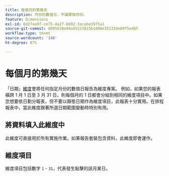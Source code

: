 ```yaml
---
title: 每個月的第幾天
description: 月份的數值日，不論哪個月份。
feature: Dimensions
exl-id: 6d27aa9f-ce75-4a27-bb92-3acabe3975a1
source-git-commit: d095628e94a45221815b1d08e35132de09f5ed8f
workflow-type: tm+mt
source-wordcount: '140'
ht-degree: 87%

---
```


# 每個月的第幾天

「日期」[維度](overview.md)會將任何指定月份的數值日報告為維度專案。 例如，如果您的報表橫跨 1 月 1 日至 3 月 31 日，則每個月的 1 日都會分組到相同的維度項目中。如果您想要依日劃分報表，但不要以靜態日期作為維度項目，此報表十分實用。在排程報表中，當此維度跟著所選日期範圍變動時特別有用。

## 將資料填入此維度中

此維度可直接用於所有實施作業。如果報告套裝包含資料，此維度即會運作。

## 維度項目

維度項目包括數字 `1` - `31`，代表發生點擊的該月某日。
